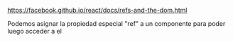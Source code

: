 https://facebook.github.io/react/docs/refs-and-the-dom.html

Podemos asignar la propiedad especial "ref" a un componente para poder luego acceder a el
